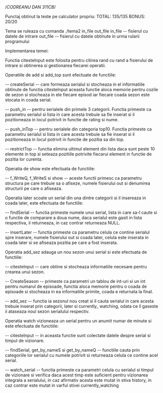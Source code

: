 /*CODREANU DAN 311CB*/

Punctaj obtinut la teste pe calculator propriu:
TOTAL: 135/135
BONUS: 20/20

Tema se ruleaza cu comanda ./tema2 in_file out_file
in_file -- fisierul cu datele de intrare
out_file -- fisierul cu datele obtinute in urma rularii programului

Implementarea temei:

Functia citesteInput este folosita pentru citirea rand cu rand a fisierului de intrare si obtinerea si
gestionarea fiecarei operatii.

Operatiile de add si add_top sunt efectuate de functiile:

-- createSerial -- care formeaza serialul si stocheaza in el informatiile obtinute de functia citesteInput
aceasta functie aloca memorie pentru cozile de sezon si stocheaza in ele fiecare episod iar fiecare coada sezon
este stocata in coada serial.

-- push_in -- pentru serialele din primele 3 categorii. Functia primeste ca parametru serialul si lista in care
acesta trebuie sa fie inserat si il pozitioneaza in locul potrivit in functie de rating si nume.

-- push_inTop -- pentru serialele din categoria top10. Functia primeste ca parametru serialul si lista in care
acesta trebuie sa fie inserat si il pozitioneaza in locul potrivit in functie de pozitia sa din top.

-- restrictTop -- functia elimina ultimul element din lista daca sunt peste 10 elemente in top si seteaza pozitiile
potrivite fiecarui element in functie de pozitia lor curenta.

Operatia de show este efectuata de functiile:

-- f_WriteQ, f_WriteS si show -- aceste functii primesc ca parametru structura pe care trebuie sa o afiseze, numele
fisierului out si denumirea structurii pe care o afiseaza.

Operatia later scoate un serial din una dintre categorii si il insereaza in coada later, este efectuata de functiile:

-- findSerial -- functia primeste numele unui serial, lista in care sa-l caute si o functie de comparare a doua nume,
daca serialul este gasit in lista respectiva, il returneaza, in caz contrar returneaza NULL.

-- insertLater -- functia primeste ca parametru celula ce contine serialul spre inserare, numele fisierului out si
coada later, celula este inserata in coada later si se afiseaza pozitia pe care a fost inserata.

Operatia add_sez adauga un nou sezon unui serial si este efectuata de functiile:

-- citesteInput -- care obtine si stocheaza informatiile necesare pentru crearea unui sezon.

-- CreateSeason -- primeste ca parametri un tablou de int-uri si un int pentru numarul de episoade, functia aloca memorie
pentru o coada de episoade si stocheaza in ea informatiile primite, coada e returnata la final.

-- add_sez -- functia ia sezonul nou creat si il cauta serialul in care acesta trebuie inserat prin categorii, later si currently_
watching, odata ce il gaseste ii ataseaza noul sezon serialului respectiv.

Operatia watch vizioneaza un serial pentru un anumit numar de minute si este efectuata de functiile:

-- citesteInput -- in aceasta functie sunt colectate datele despre serial si timpul de vizionare.

-- findSerial, get_by_nameS si get_by_nameQ -- functiile cauta prin categoriile lor serialul cu numele potrivit si returneaza
celula ce contine acel serial.

-- watch_serial -- functia primeste ca parametri celula cu serialul si timpul de vizionare si verifica daca acest timp este
suficient pentru vizionarea integrala a serialului, in caz afirmativ acesta este mutat in stiva history, in caz contrar este
mutat in varful stivei currently_watching